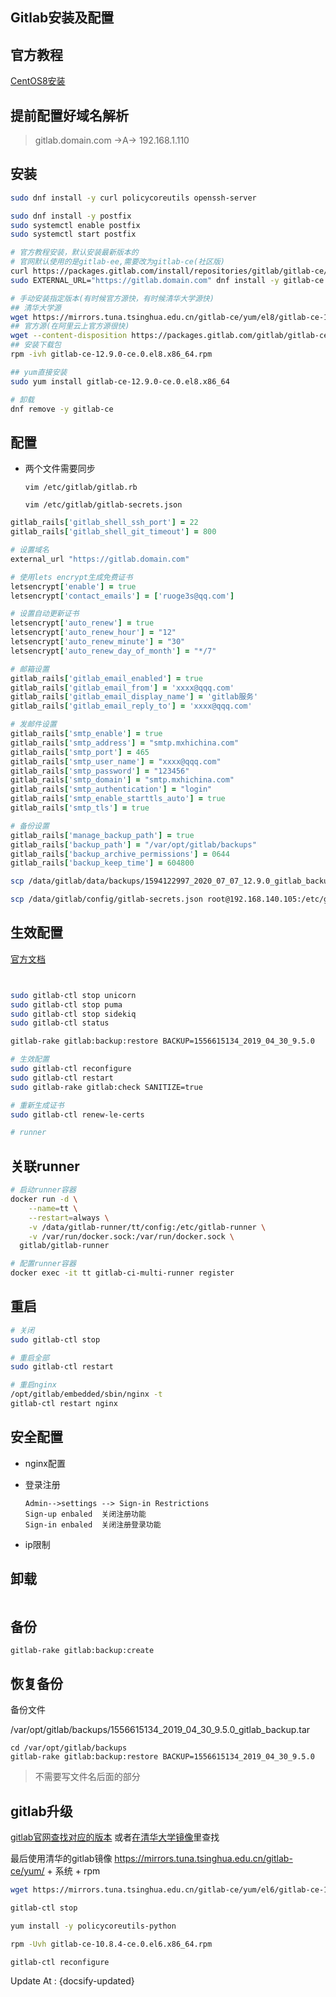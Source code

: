 ## Gitlab安装及配置

## 官方教程

[CentOS8安装](https://about.gitlab.com/install/#centos-8)



## 提前配置好域名解析

> gitlab.domain.com  ->A-> 192.168.1.110



## 安装

```bash
sudo dnf install -y curl policycoreutils openssh-server

sudo dnf install -y postfix
sudo systemctl enable postfix
sudo systemctl start postfix

# 官方教程安装，默认安装最新版本的
# 官网默认使用的是gitlab-ee,需要改为gitlab-ce(社区版)
curl https://packages.gitlab.com/install/repositories/gitlab/gitlab-ce/script.rpm.sh | sudo bash
sudo EXTERNAL_URL="https://gitlab.domain.com" dnf install -y gitlab-ce:

# 手动安装指定版本(有时候官方源快，有时候清华大学源快)
## 清华大学源
wget https://mirrors.tuna.tsinghua.edu.cn/gitlab-ce/yum/el8/gitlab-ce-12.9.0-ce.0.el8.x86_64.rpm
## 官方源(在阿里云上官方源很快)
wget --content-disposition https://packages.gitlab.com/gitlab/gitlab-ce/packages/el/8/gitlab-ce-12.9.0-ce.0.el8.x86_64.rpm/download.rpm
## 安装下载包
rpm -ivh gitlab-ce-12.9.0-ce.0.el8.x86_64.rpm

## yum直接安装
sudo yum install gitlab-ce-12.9.0-ce.0.el8.x86_64

# 卸载
dnf remove -y gitlab-ce
```

## 配置

- 两个文件需要同步

  `vim /etc/gitlab/gitlab.rb`

  `vim /etc/gitlab/gitlab-secrets.json`

```ruby
gitlab_rails['gitlab_shell_ssh_port'] = 22
gitlab_rails['gitlab_shell_git_timeout'] = 800

# 设置域名
external_url "https://gitlab.domain.com"

# 使用lets encrypt生成免费证书
letsencrypt['enable'] = true
letsencrypt['contact_emails'] = ['ruoge3s@qq.com']

# 设置自动更新证书
letsencrypt['auto_renew'] = true
letsencrypt['auto_renew_hour'] = "12"
letsencrypt['auto_renew_minute'] = "30"
letsencrypt['auto_renew_day_of_month'] = "*/7"

# 邮箱设置
gitlab_rails['gitlab_email_enabled'] = true
gitlab_rails['gitlab_email_from'] = 'xxxx@qqq.com'
gitlab_rails['gitlab_email_display_name'] = 'gitlab服务'
gitlab_rails['gitlab_email_reply_to'] = 'xxxx@qqq.com'

# 发邮件设置
gitlab_rails['smtp_enable'] = true
gitlab_rails['smtp_address'] = "smtp.mxhichina.com"
gitlab_rails['smtp_port'] = 465
gitlab_rails['smtp_user_name'] = "xxxx@qqq.com"
gitlab_rails['smtp_password'] = "123456"
gitlab_rails['smtp_domain'] = "smtp.mxhichina.com"
gitlab_rails['smtp_authentication'] = "login"
gitlab_rails['smtp_enable_starttls_auto'] = true
gitlab_rails['smtp_tls'] = true

# 备份设置
gitlab_rails['manage_backup_path'] = true
gitlab_rails['backup_path'] = "/var/opt/gitlab/backups"
gitlab_rails['backup_archive_permissions'] = 0644
gitlab_rails['backup_keep_time'] = 604800
```

```bash
scp /data/gitlab/data/backups/1594122997_2020_07_07_12.9.0_gitlab_backup.tar  root@192.168.140.105:/var/opt/gitlab/backups

scp /data/gitlab/config/gitlab-secrets.json root@192.168.140.105:/etc/gitlab/gitlab-secrets.json
```

## 生效配置

[官方文档](https://docs.gitlab.com/ce/raketasks/backup_restore.html#backup-restore)

```bash


sudo gitlab-ctl stop unicorn
sudo gitlab-ctl stop puma
sudo gitlab-ctl stop sidekiq
sudo gitlab-ctl status

gitlab-rake gitlab:backup:restore BACKUP=1556615134_2019_04_30_9.5.0

# 生效配置
sudo gitlab-ctl reconfigure
sudo gitlab-ctl restart
sudo gitlab-rake gitlab:check SANITIZE=true

# 重新生成证书
sudo gitlab-ctl renew-le-certs

# runner
```

## 关联runner

```bash
# 启动runner容器
docker run -d \
    --name=tt \
    --restart=always \
    -v /data/gitlab-runner/tt/config:/etc/gitlab-runner \
    -v /var/run/docker.sock:/var/run/docker.sock \
  gitlab/gitlab-runner

# 配置runner容器
docker exec -it tt gitlab-ci-multi-runner register
```

## 重启

```bash
# 关闭
sudo gitlab-ctl stop

# 重启全部
sudo gitlab-ctl restart

# 重启nginx
/opt/gitlab/embedded/sbin/nginx -t
gitlab-ctl restart nginx
```

## 安全配置

- nginx配置

- 登录注册

  ```
  Admin-->settings --> Sign-in Restrictions
  Sign-up enbaled  关闭注册功能
  Sign-in enbaled  关闭注册登录功能
  ```

- ip限制



## 卸载

```

```
## 备份
```
gitlab-rake gitlab:backup:create
```

## 恢复备份
备份文件

/var/opt/gitlab/backups/1556615134_2019_04_30_9.5.0_gitlab_backup.tar

```
cd /var/opt/gitlab/backups
gitlab-rake gitlab:backup:restore BACKUP=1556615134_2019_04_30_9.5.0
```
> 不需要写文件名后面的部分

## gitlab升级

[gitlab官网查找对应的版本](https://packages.gitlab.com/gitlab/gitlab-ce)
或者[在清华大学镜像](https://mirror.tuna.tsinghua.edu.cn/gitlab-ce/yum/)里查找

最后使用清华的gitlab镜像
https://mirrors.tuna.tsinghua.edu.cn/gitlab-ce/yum/ + 系统 + rpm

```bash
wget https://mirrors.tuna.tsinghua.edu.cn/gitlab-ce/yum/el6/gitlab-ce-10.8.4-ce.0.el6.x86_64.rpm

gitlab-ctl stop

yum install -y policycoreutils-python

rpm -Uvh gitlab-ce-10.8.4-ce.0.el6.x86_64.rpm

gitlab-ctl reconfigure
```



Update At : {docsify-updated}

